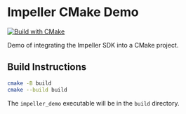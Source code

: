 # Impeller CMake Demo

[![Build with CMake](https://github.com/chinmaygarde/impeller_cmake_demo/actions/workflows/build.yml/badge.svg)](https://github.com/chinmaygarde/impeller_cmake_demo/actions/workflows/build.yml)

Demo of integrating the Impeller SDK into a CMake project.

## Build Instructions

```sh
cmake -B build
cmake --build build
```

The `impeller_demo` executable will be in the `build` directory.
